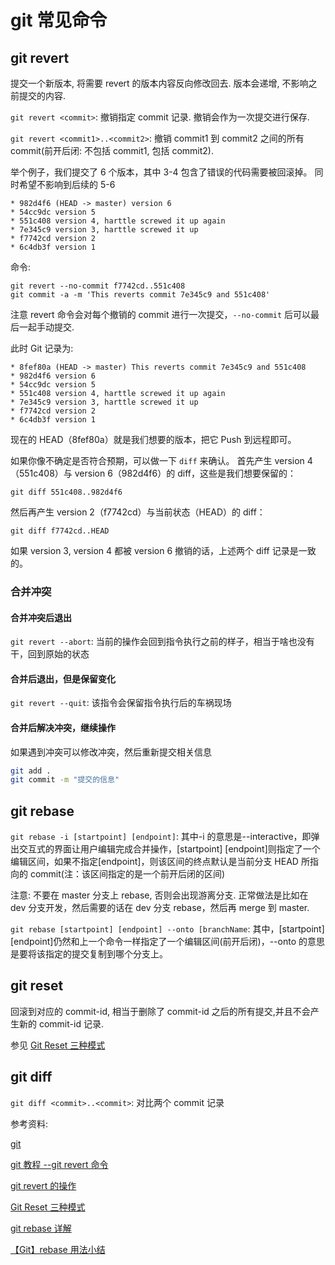 # git 常见命令

## git revert

提交一个新版本, 将需要 revert 的版本内容反向修改回去. 版本会递增, 不影响之前提交的内容.

`git revert <commit>`: 撤销指定 commit 记录. 撤销会作为一次提交进行保存.

`git revert <commit1>..<commit2>`: 撤销 commit1 到 commit2 之间的所有 commit(前开后闭: 不包括 commit1, 包括 commit2).

举个例子，我们提交了 6 个版本，其中 3-4 包含了错误的代码需要被回滚掉。 同时希望不影响到后续的 5-6

```code
* 982d4f6 (HEAD -> master) version 6
* 54cc9dc version 5
* 551c408 version 4, harttle screwed it up again
* 7e345c9 version 3, harttle screwed it up
* f7742cd version 2
* 6c4db3f version 1
```

命令:

```code
git revert --no-commit f7742cd..551c408
git commit -a -m 'This reverts commit 7e345c9 and 551c408'
```

注意 revert 命令会对每个撤销的 commit 进行一次提交，`--no-commit` 后可以最后一起手动提交.

此时 Git 记录为:

```code
* 8fef80a (HEAD -> master) This reverts commit 7e345c9 and 551c408
* 982d4f6 version 6
* 54cc9dc version 5
* 551c408 version 4, harttle screwed it up again
* 7e345c9 version 3, harttle screwed it up
* f7742cd version 2
* 6c4db3f version 1
```

现在的 HEAD（8fef80a）就是我们想要的版本，把它 Push 到远程即可。

如果你像不确定是否符合预期，可以做一下 `diff` 来确认。 首先产生 version 4（551c408）与 version 6（982d4f6）的 diff，这些是我们想要保留的：

`git diff 551c408..982d4f6`

然后再产生 version 2（f7742cd）与当前状态（HEAD）的 diff：

`git diff f7742cd..HEAD`

如果 version 3, version 4 都被 version 6 撤销的话，上述两个 diff 记录是一致的。

### 合并冲突

#### 合并冲突后退出

`git revert --abort`: 当前的操作会回到指令执行之前的样子，相当于啥也没有干，回到原始的状态

#### 合并后退出，但是保留变化

`git revert --quit`: 该指令会保留指令执行后的车祸现场

#### 合并后解决冲突，继续操作

如果遇到冲突可以修改冲突，然后重新提交相关信息

```bash
git add .
git commit -m "提交的信息"
```

## git rebase

`git rebase -i [startpoint] [endpoint]`: 其中-i 的意思是--interactive，即弹出交互式的界面让用户编辑完成合并操作，[startpoint] [endpoint]则指定了一个编辑区间，如果不指定[endpoint]，则该区间的终点默认是当前分支 HEAD 所指向的 commit(注：该区间指定的是一个前开后闭的区间)

注意: 不要在 master 分支上 rebase, 否则会出现游离分支. 正常做法是比如在 dev 分支开发，然后需要的话在 dev 分支 rebase，然后再 merge 到 master.

`git rebase [startpoint] [endpoint] --onto [branchName`: 其中，[startpoint] [endpoint]仍然和上一个命令一样指定了一个编辑区间(前开后闭)，--onto 的意思是要将该指定的提交复制到哪个分支上。

## git reset

回滚到对应的 commit-id, 相当于删除了 commit-id 之后的所有提交,并且不会产生新的 commit-id 记录.

参见 [Git Reset 三种模式](https://www.jianshu.com/p/c2ec5f06cf1a)

## git diff

`git diff <commit>..<commit>`: 对比两个 commit 记录

参考资料:

[git](https://git-scm.com/docs)

[git 教程 --git revert 命令](https://www.cnblogs.com/ahzxy2018/p/14521922.html)

[git revert 的操作](https://www.jianshu.com/p/5e7ee87241e4)

[Git Reset 三种模式](https://www.jianshu.com/p/c2ec5f06cf1a)

[git rebase 详解](https://blog.csdn.net/weixin_42310154/article/details/119004977)

[【Git】rebase 用法小结](https://www.jianshu.com/p/4a8f4af4e803)
